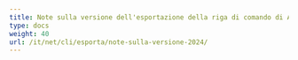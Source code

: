 ```yaml
---
title: Note sulla versione dell'esportazione della riga di comando di Aspose.PSD - 2024
type: docs
weight: 40
url: /it/net/cli/esporta/note-sulla-versione-2024/
---
```

